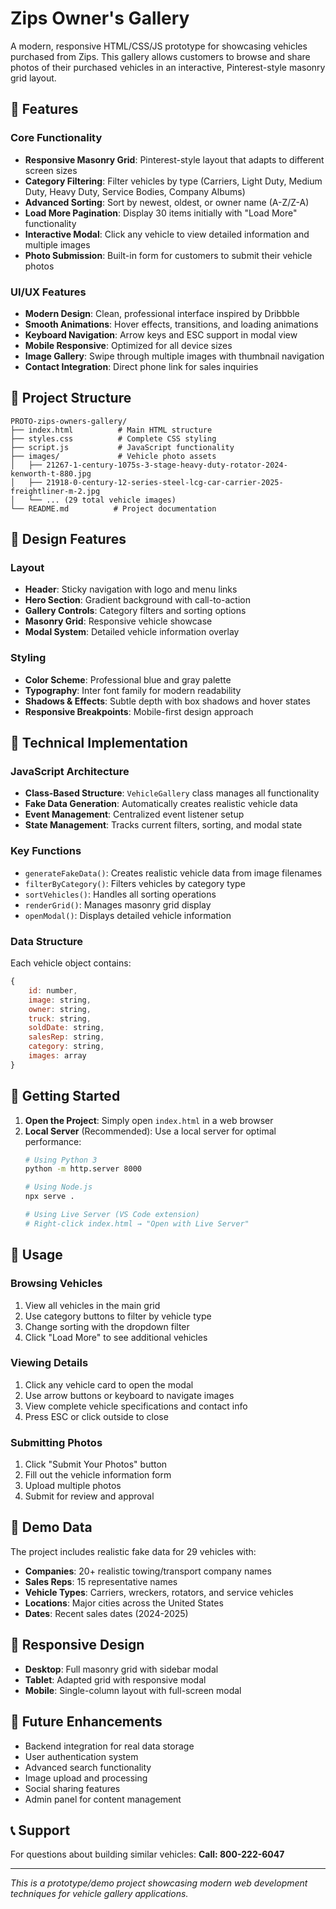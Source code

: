 # Zips Owner's Gallery

A modern, responsive HTML/CSS/JS prototype for showcasing vehicles purchased from Zips. This gallery allows customers to browse and share photos of their purchased vehicles in an interactive, Pinterest-style masonry grid layout.

## 🚀 Features

### Core Functionality
- **Responsive Masonry Grid**: Pinterest-style layout that adapts to different screen sizes
- **Category Filtering**: Filter vehicles by type (Carriers, Light Duty, Medium Duty, Heavy Duty, Service Bodies, Company Albums)
- **Advanced Sorting**: Sort by newest, oldest, or owner name (A-Z/Z-A)
- **Load More Pagination**: Display 30 items initially with "Load More" functionality
- **Interactive Modal**: Click any vehicle to view detailed information and multiple images
- **Photo Submission**: Built-in form for customers to submit their vehicle photos

### UI/UX Features
- **Modern Design**: Clean, professional interface inspired by Dribbble
- **Smooth Animations**: Hover effects, transitions, and loading animations
- **Keyboard Navigation**: Arrow keys and ESC support in modal view
- **Mobile Responsive**: Optimized for all device sizes
- **Image Gallery**: Swipe through multiple images with thumbnail navigation
- **Contact Integration**: Direct phone link for sales inquiries

## 📁 Project Structure

```
PROTO-zips-owners-gallery/
├── index.html          # Main HTML structure
├── styles.css          # Complete CSS styling
├── script.js           # JavaScript functionality
├── images/             # Vehicle photo assets
│   ├── 21267-1-century-1075s-3-stage-heavy-duty-rotator-2024-kenworth-t-880.jpg
│   ├── 21918-0-century-12-series-steel-lcg-car-carrier-2025-freightliner-m-2.jpg
│   └── ... (29 total vehicle images)
└── README.md          # Project documentation
```

## 🎨 Design Features

### Layout
- **Header**: Sticky navigation with logo and menu links
- **Hero Section**: Gradient background with call-to-action
- **Gallery Controls**: Category filters and sorting options
- **Masonry Grid**: Responsive vehicle showcase
- **Modal System**: Detailed vehicle information overlay

### Styling
- **Color Scheme**: Professional blue and gray palette
- **Typography**: Inter font family for modern readability
- **Shadows & Effects**: Subtle depth with box shadows and hover states
- **Responsive Breakpoints**: Mobile-first design approach

## 🔧 Technical Implementation

### JavaScript Architecture
- **Class-Based Structure**: `VehicleGallery` class manages all functionality
- **Fake Data Generation**: Automatically creates realistic vehicle data
- **Event Management**: Centralized event listener setup
- **State Management**: Tracks current filters, sorting, and modal state

### Key Functions
- `generateFakeData()`: Creates realistic vehicle data from image filenames
- `filterByCategory()`: Filters vehicles by category type
- `sortVehicles()`: Handles all sorting operations
- `renderGrid()`: Manages masonry grid display
- `openModal()`: Displays detailed vehicle information

### Data Structure
Each vehicle object contains:
```javascript
{
    id: number,
    image: string,
    owner: string,
    truck: string,
    soldDate: string,
    salesRep: string,
    category: string,
    images: array
}
```

## 🚀 Getting Started

1. **Open the Project**: Simply open `index.html` in a web browser
2. **Local Server** (Recommended): Use a local server for optimal performance:
   ```bash
   # Using Python 3
   python -m http.server 8000
   
   # Using Node.js
   npx serve .
   
   # Using Live Server (VS Code extension)
   # Right-click index.html → "Open with Live Server"
   ```

## 📱 Usage

### Browsing Vehicles
1. View all vehicles in the main grid
2. Use category buttons to filter by vehicle type
3. Change sorting with the dropdown filter
4. Click "Load More" to see additional vehicles

### Viewing Details
1. Click any vehicle card to open the modal
2. Use arrow buttons or keyboard to navigate images
3. View complete vehicle specifications and contact info
4. Press ESC or click outside to close

### Submitting Photos
1. Click "Submit Your Photos" button
2. Fill out the vehicle information form
3. Upload multiple photos
4. Submit for review and approval

## 🎯 Demo Data

The project includes realistic fake data for 29 vehicles with:
- **Companies**: 20+ realistic towing/transport company names
- **Sales Reps**: 15 representative names
- **Vehicle Types**: Carriers, wreckers, rotators, and service vehicles
- **Locations**: Major cities across the United States
- **Dates**: Recent sales dates (2024-2025)

## 📐 Responsive Design

- **Desktop**: Full masonry grid with sidebar modal
- **Tablet**: Adapted grid with responsive modal
- **Mobile**: Single-column layout with full-screen modal

## 🔮 Future Enhancements

- Backend integration for real data storage
- User authentication system
- Advanced search functionality
- Image upload and processing
- Social sharing features
- Admin panel for content management

## 📞 Support

For questions about building similar vehicles:
**Call: 800-222-6047**

---

*This is a prototype/demo project showcasing modern web development techniques for vehicle gallery applications.*